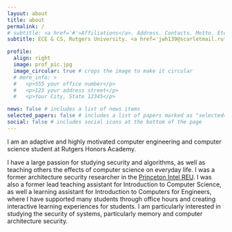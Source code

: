 ```yaml
---
layout: about
title: about
permalink: /
# subtitle: <a href='#'>Affiliations</a>. Address. Contacts. Motto. Etc.
subtitle: ECE & CS, Rutgers University. <a href='jwh139@scarletmail.rutgers.edu'>jwh139@scarletmail.rutgers.edu</a>.

profile:
  align: right
  image: prof_pic.jpg
  image_circular: true # crops the image to make it circular
  # more_info: >
  #   <p>555 your office number</p>
  #   <p>123 your address street</p>
  #   <p>Your City, State 12345</p>

news: false # includes a list of news items
selected_papers: false # includes a list of papers marked as "selected={true}"
social: false # includes social icons at the bottom of the page
---
```


I am an adaptive and highly motivated computer engineering and computer science student at Rutgers Honors Academy. 

I have a large passion for studying security and algorithms, as well as teaching others the effects of computer science on everyday life. I was a former architecture security researcher in the [Princeton Intel REU](https://seas-reu.princeton.edu/). I was also a former lead teaching assistant for Introduction to Computer Science, as well a learning assistant for Introduction to Computers for Engineers, where I have supported many students through office hours and creating interactive learning experiences for students. I am particularly interested in studying the security of systems, particularly memory and computer architecture security.

<!-- Write your biography here. Tell the world about yourself. Link to your favorite [subreddit](http://reddit.com). You can put a picture in, too. The code is already in, just name your picture `prof_pic.jpg` and put it in the `img/` folder.

Put your address / P.O. box / other info right below your picture. You can also disable any of these elements by editing `profile` property of the YAML header of your `_pages/about.md`. Edit `_bibliography/papers.bib` and Jekyll will render your [publications page](/al-folio/publications/) automatically.

Link to your social media connections, too. This theme is set up to use [Font Awesome icons](https://fontawesome.com/) and [Academicons](https://jpswalsh.github.io/academicons/), like the ones below. Add your Facebook, Twitter, LinkedIn, Google Scholar, or just disable all of them. -->
